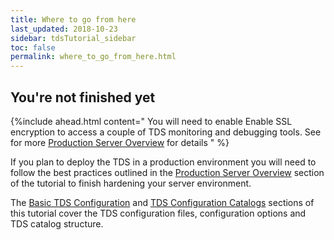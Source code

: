 ```yaml
---
title: Where to go from here
last_updated: 2018-10-23
sidebar: tdsTutorial_sidebar
toc: false
permalink: where_to_go_from_here.html
---
```


## You're not finished yet

{%include ahead.html content="
You will need to enable Enable SSL encryption to access a couple of TDS monitoring and debugging tools.
See for more [Production Server Overview](production_server_overview.html) for details
" %}

If you plan to deploy the TDS in a production environment you will need to follow the best practices outlined in the [Production Server Overview](production_server_overview.html) section of the tutorial to finish hardening your server environment.

The [Basic TDS Configuration](/basic_config_catalog.html) and [TDS Configuration Catalogs](/config_catalog.html) sections of this tutorial cover the TDS configuration files, configuration options and TDS catalog structure.
